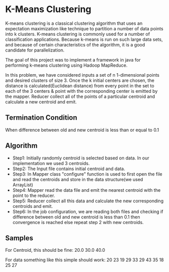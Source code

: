 # K-Means Clustering
K-means clustering is a classical clustering algorithm that uses an expectation maximization like technique to partition a number of data points into k clusters. K-means clustering is commonly used for a number of classification applications.  Because k-means is run on such large data sets, and because of certain characteristics of the algorithm, it is a good candidate for parallelization.

The goal of this project was to implement a framework in java for performing k-means clustering using Hadoop MapReduce. 

In this problem, we have considered inputs a set of n 1-dimensional points and desired clusters of size 3.
Once the k initial centers are chosen, the distance is calculated(Euclidean distance) from every point in the set to each of the 3 centers & point with the corresponding center is emitted by the mapper. Reducer collect all of the points of a particular centroid and calculate a new centroid and emit.

## Termination Condition
When difference between old and new centroid is less than or equal to 0.1

		
## Algorithm 
  * Step1: Initially randomly centroid is selected based on data. In our implementation we used 3 centroids. 
  * Step2: The Input file contains initial centroid and data. 
  * Step3: In Mapper class "configure" function is used to first open the file and read the centroids and store in the data structure(we used ArrayList)
  * Step4: Mapper read the data file and emit the nearest centroid with the point to the reducer. 
  * Step5: Reducer collect all this data and calculate the new corresponding centroids and emit. 
  * Step6: In the job configuration, we are reading both files and checking 
		if difference between old and new centroid is less than 0.1 then 
			convergence is reached 
	    else 
		    repeat step 2 with new centroids.
		  

## Samples
For Centroid, this should be fine:
20.0
30.0
40.0

For data something like this simple should work:
20
23
19
29
33
29
43
35
18
25
27

